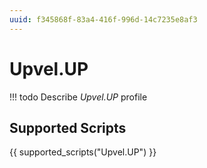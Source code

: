 ```yaml
---
uuid: f345868f-83a4-416f-996d-14c7235e8af3
---
```



# Upvel.UP


<!-- prettier-ignore -->
!!! todo
    Describe *Upvel.UP* profile

## Supported Scripts

{{ supported_scripts("Upvel.UP") }}

